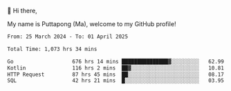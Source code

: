 👋 Hi there,

My name is Puttapong (Ma), welcome to my GitHub profile!

<!--START_SECTION:waka-->

```txt
From: 25 March 2024 - To: 01 April 2025

Total Time: 1,073 hrs 34 mins

Go                   676 hrs 14 mins ███████████████▓░░░░░░░░░   62.99 %
Kotlin               116 hrs 2 mins  ██▓░░░░░░░░░░░░░░░░░░░░░░   10.81 %
HTTP Request         87 hrs 45 mins  ██░░░░░░░░░░░░░░░░░░░░░░░   08.17 %
SQL                  42 hrs 21 mins  █░░░░░░░░░░░░░░░░░░░░░░░░   03.95 %
```

<!--END_SECTION:waka-->

